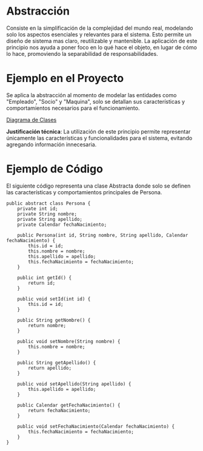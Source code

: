 # Abstracción
Consiste en la simplificación de la complejidad del mundo real, modelando solo los aspectos esenciales y relevantes para el sistema. Esto permite un diseño de sistema mas claro, reutilizable y mantenible.
La aplicación de este principio nos ayuda a poner foco en lo qué hace el objeto, en lugar de cómo lo hace, promoviendo la separabilidad de responsabilidades.

# Ejemplo en el Proyecto
Se aplica la abstracción al momento de modelar las entidades como "Empleado", "Socio" y "Maquina", solo se detallan sus características y comportamientos necesarios para el funcionamiento.

[Diagrama de Clases](https://drive.google.com/file/d/1IS_39AykBr312jyXRHkYRvfO6NLZuoFT/view) 

**Justificación técnica**: La utilización de este principio permite representar únicamente las características y funcionalidades para el sistema, evitando agregando información innecesaria.


# Ejemplo de Código
El siguiente código representa una clase Abstracta donde solo se definen las características y comportamientos principales de Persona.
```
public abstract class Persona {
    private int id;
    private String nombre;
    private String apellido;
    private Calendar fechaNacimiento;

    public Persona(int id, String nombre, String apellido, Calendar fechaNacimiento) {
        this.id = id;
        this.nombre = nombre;
        this.apellido = apellido;
        this.fechaNacimiento = fechaNacimiento;
    }

    public int getId() {
        return id;
    }

    public void setId(int id) {
        this.id = id;
    }

    public String getNombre() {
        return nombre;
    }

    public void setNombre(String nombre) {
        this.nombre = nombre;
    }

    public String getApellido() {
        return apellido;
    }

    public void setApellido(String apellido) {
        this.apellido = apellido;
    }

    public Calendar getFechaNacimiento() {
        return fechaNacimiento;
    }

    public void setFechaNacimiento(Calendar fechaNacimiento) {
        this.fechaNacimiento = fechaNacimiento;
    }
}
```
